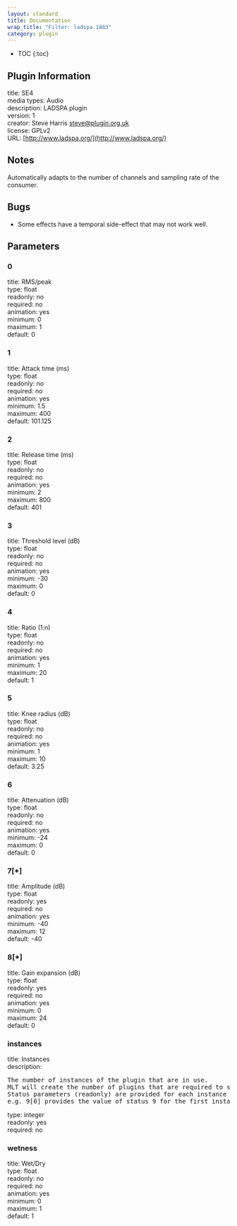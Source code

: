 ```yaml
---
layout: standard
title: Documentation
wrap_title: "Filter: ladspa.1883"
category: plugin
---
```

* TOC
{:toc}

## Plugin Information

title: SE4  
media types:
Audio  
description: LADSPA plugin  
version: 1  
creator: Steve Harris <steve@plugin.org.uk>  
license: GPLv2  
URL: [http://www.ladspa.org/](http://www.ladspa.org/)  

## Notes

Automatically adapts to the number of channels and sampling rate of the consumer.

## Bugs

* Some effects have a temporal side-effect that may not work well.


## Parameters

### 0

title: RMS/peak    
type: float  
readonly: no  
required: no  
animation: yes  
minimum: 0  
maximum: 1  
default: 0  

### 1

title: Attack time (ms)    
type: float  
readonly: no  
required: no  
animation: yes  
minimum: 1.5  
maximum: 400  
default: 101.125  

### 2

title: Release time (ms)    
type: float  
readonly: no  
required: no  
animation: yes  
minimum: 2  
maximum: 800  
default: 401  

### 3

title: Threshold level (dB)    
type: float  
readonly: no  
required: no  
animation: yes  
minimum: -30  
maximum: 0  
default: 0  

### 4

title: Ratio (1:n)    
type: float  
readonly: no  
required: no  
animation: yes  
minimum: 1  
maximum: 20  
default: 1  

### 5

title: Knee radius (dB)    
type: float  
readonly: no  
required: no  
animation: yes  
minimum: 1  
maximum: 10  
default: 3.25  

### 6

title: Attenuation (dB)    
type: float  
readonly: no  
required: no  
animation: yes  
minimum: -24  
maximum: 0  
default: 0  

### 7[*]

title: Amplitude (dB)    
type: float  
readonly: yes  
required: no  
animation: yes  
minimum: -40  
maximum: 12  
default: -40  

### 8[*]

title: Gain expansion (dB)    
type: float  
readonly: yes  
required: no  
animation: yes  
minimum: 0  
maximum: 24  
default: 0  

### instances

title: Instances    
description:
<pre>
The number of instances of the plugin that are in use.
MLT will create the number of plugins that are required to support the number of audio channels.
Status parameters (readonly) are provided for each instance and are accessed by specifying the instance number after the identifier (starting at zero).
e.g. 9[0] provides the value of status 9 for the first instance.
</pre>
type: integer  
readonly: yes  
required: no  

### wetness

title: Wet/Dry    
type: float  
readonly: no  
required: no  
animation: yes  
minimum: 0  
maximum: 1  
default: 1  

